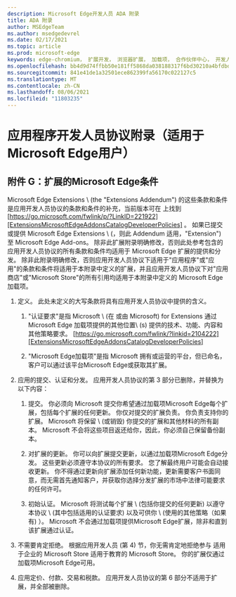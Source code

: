 ```yaml
---
description: Microsoft Edge开发人员 ADA 附录
title: ADA 附录
author: MSEdgeTeam
ms.author: msedgedevrel
ms.date: 02/17/2021
ms.topic: article
ms.prod: microsoft-edge
keywords: edge-chromium， 扩展开发， 浏览器扩展， 加载项， 合作伙伴中心， 开发人员
ms.openlocfilehash: bb4d9d74ffbb50e181ff5868da038188317f6bd30210a4bfdbd027fff4203b4c
ms.sourcegitcommit: 841e41de1a32501ece862399fa56170c022127c5
ms.translationtype: MT
ms.contentlocale: zh-CN
ms.lasthandoff: 08/06/2021
ms.locfileid: "11803235"
---
```

# <a name="app-developer-agreement-addendum-for-microsoft-edge-program-users"></a>应用程序开发人员协议附录（适用于Microsoft Edge用户）  

## <a name="exhibit-g-terms-and-conditions-for-microsoft-edge-extensions"></a>附件 G：扩展的Microsoft Edge条件  

Microsoft Edge Extensions \ (the "Extensions Addendum"\) 的这些条款和条件是应用开发人员协议的条款和条件的补充，当前版本可在 上找到 [https://go.microsoft.com/fwlink/p/?LinkID=221922][ExtensionsMicrosoftEdgeAddonsCatalogDeveloperPolicies] 。  如果已提交或提供 Microsoft Edge Extensions \ (，则此 Addendum 适用，"Extension"\) 至 Microsoft Edge Add-ons。  除非此扩展附录明确修改，否则此处参考包含的应用开发人员协议的所有条款和条件均适用于 Microsoft Edge 扩展的提供和分发。  除非此附录明确修改，否则应用开发人员协议下适用于"应用程序"或"应用"的条款和条件将适用于本附录中定义的扩展，并且应用开发人员协议下对"应用商店"或"Microsoft Store"的所有引用均适用于本附录中定义的 Microsoft Edge 加载项。  

1.  定义。  此处未定义的大写条款将具有应用开发人员协议中提供的含义。  

    1.  "认证要求"是指 Microsoft \ (在 或由 Microsoft\) for Extensions 通过 Microsoft Edge 加载项提供的其他位置\ (s\) 提供的技术、功能、内容和其他策略要求。 [https://go.microsoft.com/fwlink/?linkid=2104222][ExtensionsMicrosoftEdgeAddonsCatalogDeveloperPolicies]  

    1.  "Microsoft Edge加载项"是指 Microsoft 拥有或运营的平台，但已命名，客户可以通过该平台Microsoft Edge或获取其扩展。

1.  应用的提交、认证和分发。  应用开发人员协议的第 3 部分已删除，并替换为以下内容：  

    1.  提交。  你必须向 Microsoft 提交你希望通过加载项Microsoft Edge每个扩展，包括每个扩展的任何更新。  你仅对提交的扩展负责。  你负责支持你的扩展。  Microsoft 将保留 \ (或销毁) 你提交的扩展和其他材料的所有副本。  Microsoft 不会将这些项目返还给你，因此，你必须自己保留备份副本。  

    1.  对扩展的更新。  你可以向扩展提交更新，以通过加载项Microsoft Edge分发。  这些更新必须遵守本协议的所有要求。  您了解最终用户可能会自动接收更新。  你不得通过更新向扩展添加任何新功能，更新需要客户书面同意，而无需首先通知客户，并获取你选择分发扩展的市场中法律可能要求的任何许可。  

    1.  初始认证。  Microsoft 将测试每个扩展 \ (包括你提交的任何更新\) 以遵守本协议 \ (其中包括适用的认证要求\) 以及可供你 \ (使用的其他策略（如果有) ）。  Microsoft 不会通过加载项提供Microsoft Edge扩展，除非和直到该扩展通过认证。  

1.  不需要肯定拒绝。  根据应用开发人员 (第 4\) 节，你无需肯定地拒绝参与 适用于企业的 Microsoft Store 适用于教育的 Microsoft Store。  你的扩展仅通过加载项Microsoft Edge可用。  

1.  应用定价、付款、交易和税款。  应用开发人员协议的第 6 部分不适用于扩展，并全部被删除。  

<!-- links -->  

[ExtensionsMicrosoftEdgeAddonsCatalogDeveloperPolicies]: ./developer-policies.md "Microsoft Edge加载项存储 开发人员策略|Microsoft Docs"  
